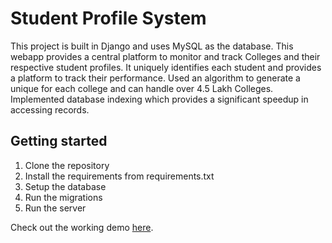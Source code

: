 # Student Profile System

This project is built in Django and uses MySQL as the database.
This webapp provides a central platform to monitor and track Colleges and their respective student profiles. It uniquely identifies each student and provides a platform to track their performance.
Used an algorithm to generate a unique for each college and can handle over 4.5 Lakh Colleges.
Implemented database indexing which provides a significant speedup in accessing records.

## Getting started

1. Clone the repository
2. Install the requirements from requirements.txt
3. Setup the database
4. Run the migrations
5. Run the server

Check out the working demo [here](https://youtu.be/3CUAQI2OiZQ).
